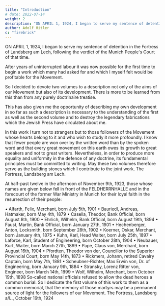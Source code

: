 ```yaml
---
title: "Introduction"
# date: 2022-07-14
weight: 2
description: "ON APRIL 1, 1924, I began to serve my sentence of detention in the Fortress of Landsberg am Lech"
author: Adolf Hitler
c: "firebrick"
---
```


<!-- Mein Kampf

Adolf Hitler -->

<!-- Translated into English by James Murphy  -->


ON APRIL 1, 1924, I began to serve my sentence of detention in the Fortress of Landsberg am Lech, following the verdict of the Munich People's Court of that time. 

After years of uninterrupted labour it was now possible for the first time to begin a work which many had asked for and which I myself felt would be profitable for the Movement. 

So I decided to devote two volumes to a description not only of the aims of our Movement but also of its development. There is more to be learned from this than from any purely doctrinaire treatise.

This has also given me the opportunity of describing my own development in so far as such a description is necessary to the understanding of the first as well as the second volume and to destroy the legendary fabrications which the Jewish Press have circulated about me.

In this work I turn not to strangers but to those followers of the Movement whose
hearts belong to it and who wish to study it more profoundly. I know that fewer people
are won over by the written word than by the spoken word and that every great
movement on this earth owes its growth to great speakers and not to great writers.
Nevertheless, in order to produce more equality and uniformity in the defence of any
doctrine, its fundamental principles must be committed to writing. May these two
volumes therefore serve as the building stones which I contribute to the joint work.
The Fortress, Landsberg am Lech.

At half-past twelve in the afternoon of November 9th, 1923, those whose names are given below fell in front of the FELDHERRNHALLE and in the forecourt of the former War Ministry in Munich for their loyal faith in the resurrection of their people:

• Alfarth, Felix, Merchant, born July 5th, 1901
• Bauriedl, Andreas, Hatmaker, born May 4th, 1879
• Casella, Theodor, Bank Official, born August 8th, 1900
• Ehrlich, Wilhelm, Bank Official, born August 19th, 1894
• Faust, Martin, Bank Official, born January 27th, 1901 
• Hechenberger, Anton, Locksmith, born September 28th, 1902
• Koerner, Oskar, Merchant, born January 4th, 1875
• Kuhn, Karl, Head Waiter, born July 25th, 1897
• Laforce, Karl, Student of Engineering, born October 28th, 1904
• Neubauer, Kurt, Waiter, born March 27th, 1899
• Pape, Claus von, Merchant, born August 16th, 1904
• Pfordten, Theodor von der, Councillor to the Superior Provincial Court, born
May 14th, 1873
• Rickmers, Johann, retired Cavalry Captain, born May 7th, 1881
• Scheubner-Richter, Max Erwin von, Dr. of Engineering, born January 9th, 1884
• Stransky, Lorenz Ritter von, Engineer, born March 14th, 1899
• Wolf, Wilhelm, Merchant, born October 19th, 1898
So-called national officials refused to allow the dead heroes a common burial. So I
dedicate the first volume of this work to them as a common memorial, that the memory
of those martyrs may be a permanent source of light for the followers of our Movement.
The Fortress, Landsberg a/L.,
October 16th, 1924 




<!-- Translator's Introduction


The first volume of MEIN KAMPF was written while the author was imprisoned in a
Bavarian fortress. How did he get there and why? The answer to that question is
important, because the book deals with the events which brought the author into this
plight and because he wrote under the emotional stress caused by the historical
happenings of the time. It was the hour of Germany's deepest humiliation, somewhat
parallel to that of a little over a century before, when Napoleon had dismembered the
old German Empire and French soldiers occupied almost the whole of Germany.
In the beginning of 1923 the French invaded Germany, occupied the Ruhr district and
seized several German towns in the Rhineland. This was a flagrant breach of
international law and was protested against by every section of British political opinion
at that time. The Germans could not effectively defend themselves, as they had been
already disarmed under the provisions of the Versailles Treaty. To make the situation
more fraught with disaster for Germany, and therefore more appalling in its prospect,
the French carried on an intensive propaganda for the separation of the Rhineland from
the German Republic and the establishment of an independent Rhenania. Money was
poured out lavishly to bribe agitators to carry on this work, and some of the most
insidious elements of the German population became active in the pay of the invader.
At the same time a vigorous movement was being carried on in Bavaria for the
secession of that country and the establishment of an independent Catholic monarchy
there, under vassalage to France, as Napoleon had done when he made Maximilian the
first King of Bavaria in 1805.

The separatist movement in the Rhineland went so far that some leading German
politicians came out in favour of it, suggesting that if the Rhineland were thus ceded it
might be possible for the German Republic to strike a bargain with the French in regard
to Reparations. But in Bavaria the movement went even farther. And it was more farreaching in its implications; for, if an independent Catholic monarchy could be set up in
Bavaria, the next move would have been a union with Catholic German-Austria.
possibly under a Habsburg King. Thus a Catholic BLOC would have been created 
which would extend from the Rhineland through Bavaria and Austria into the Danube
Valley and would have been at least under the moral and military, if not the full
political, hegemony of France. The dream seems fantastic now, but it was considered
quite a practical thing in those fantastic times. The effect of putting such a plan into
action would have meant the complete dismemberment of Germany; and that is what
French diplomacy aimed at. Of course such an aim no longer exists. And I should not
recall what must now seem "old, unhappy, far-off things" to the modern generation,
were it not that they were very near and actual at the time MEIN KAMPF was written
and were more unhappy then than we can even imagine now.
By the autumn of 1923 the separatist movement in Bavaria was on the point of
becoming an accomplished fact. General von Lossow, the Bavarian chief of the
REICHSWEHR no longer took orders from Berlin. The flag of the German Republic was
rarely to be seen. Finally, the Bavarian Prime Minister decided to proclaim an
independent Bavaria and its secession from the German Republic. This was to have
taken place on the eve of the Fifth Anniversary of the establishment of the German
Republic (November 9th, 1918.)
Hitler staged a counter-stroke. For several days he had been mobilizing his storm
battalions in the neighbourhood of Munich, intending to make a national demonstration
and hoping that the REICHSWEHR would stand by him to prevent secession.
Ludendorff was with him. And he thought that the prestige of the great German
Commander in the World War would be sufficient to win the allegiance of the
professional army.
A meeting had been announced to take place in the Bürgerbräu Keller on the night of
November 8th. The Bavarian patriotic societies were gathered there, and the Prime
Minister, Dr. von Kahr, started to read his official PRONUNCIAMENTO, which
practically amounted to a proclamation of Bavarian independence and secession from
the Republic. While von Kahr was speaking Hitler entered the hall, followed by
Ludendorff. And the meeting was broken up.
Next day the Nazi battalions took the street for the purpose of making a mass
demonstration in favour of national union. They marched in massed formation, led by
Hitler and Ludendorff. As they reached one of the central squares of the city the army
opened fire on them. Sixteen of the marchers were instantly killed, and two died of their
wounds in the local barracks of the REICHSWEHR. Several others were wounded also.
Hitler fell on the pavement and broke a collar-bone. Ludendorff marched straight up to
the soldiers who were firing from the barricade, but not a man dared draw a trigger on
his old Commander.
Hitler was arrested with several of his comrades and imprisoned in the fortress of
Landsberg on the River Lech. On February 26th, 1924, he was brought to trial before the 
VOLKSGERICHT, or People's Court in Munich. He was sentenced to detention in a
fortress for five years. With several companions, who had been also sentenced to
various periods of imprisonment, he returned to Landsberg am Lech and remained
there until the 20th of the following December, when he was released. In all he spent
about thirteen months in prison. It was during this period that he wrote the first volume
of MEIN KAMPF.
If we bear all this in mind we can account for the emotional stress under which MEIN
KAMPF was written. Hitler was naturally incensed against the Bavarian government
authorities, against the footling patriotic societies who were pawns in the French game,
though often unconsciously so, and of course against the French. That he should write
harshly of the French was only natural in the circumstances. At that time there was no
exaggeration whatsoever in calling France the implacable and mortal enemy of
Germany. Such language was being used by even the pacifists themselves, not only in
Germany but abroad. And even though the second volume of MEIN KAMPF was
written after Hitler's release from prison and was published after the French had left the
Ruhr, the tramp of the invading armies still echoed in German ears, and the terrible
ravages that had been wrought in the industrial and financial life of Germany, as a
consequence of the French invasion, had plunged the country into a state of social and
economic chaos. In France itself the franc fell to fifty per cent of its previous value.
Indeed, the whole of Europe had been brought to the brink of ruin, following the
French invasion of the Ruhr and Rhineland.
But, as those things belong to the limbo of a dead past that nobody wishes to have
remembered now, it is often asked: Why doesn't Hitler revise MEIN KAMPF? The
answer, as I think, which would immediately come into the mind of an impartial critic
is that MEIN KAMPF is an historical document which bears the imprint of its own time.
To revise it would involve taking it out of its historical context. Moreover Hitler has
declared that his acts and public statements constitute a partial revision of his book and
are to be taken as such. This refers especially to the statements in MEIN KAMPF
regarding France and those German kinsfolk that have not yet been incorporated in the
REICH. On behalf of Germany he has definitely acknowledged the German portion of
South Tyrol as permanently belonging to Italy and, in regard to France, he has again
and again declared that no grounds now exist for a conflict of political interests between
Germany and France and that Germany has no territorial claims against France. Finally,
I may note here that Hitler has also declared that, as he was only a political leader and
not yet a statesman in a position of official responsibility, when he wrote this book,
what he stated in MEIN KAMPF does not implicate him as Chancellor of the REICH.
I now come to some references in the text which are frequently recurring and which
may not always be clear to every reader. For instance, Hitler speaks indiscriminately of
the German REICH. Sometimes he means to refer to the first REICH, or Empire, and
sometimes to the German Empire as founded under William I in 1871. Incidentally the 
regime which he inaugurated in 1933 is generally known as the THIRD REICH, though
this expression is not used in MEIN KAMPF. Hitler also speaks of the Austrian REICH
and the East Mark, without always explicitly distinguishing between the Habsburg
Empire and Austria proper. If the reader will bear the following historical outline in
mind, he will understand the references as they occur.
The word REICH, which is a German form of the Latin word REGNUM, does not mean
Kingdom or Empire or Republic. It is a sort of basic word that may apply to any form of
Constitution. Perhaps our word, Realm, would be the best translation, though the word
Empire can be used when the REICH was actually an Empire. The forerunner of the
first German Empire was the Holy Roman Empire which Charlemagne founded in A.D.
800. Charlemagne was King of the Franks, a group of Germanic tribes that subsequently
became Romanized. In the tenth century Charlemagne's Empire passed into German
hands when Otto I (936-973) became Emperor. As the Holy Roman Empire of the
German Nation, its formal appellation, it continued to exist under German Emperors
until Napoleon overran and dismembered Germany during the first decade of the last
century. On August 6th, 1806, the last Emperor, Francis II, formally resigned the
German crown. In the following October Napoleon entered Berlin in triumph, after the
Battle of Jena.
After the fall of Napoleon a movement set in for the reunion of the German states in one
Empire. But the first decisive step towards that end was the foundation of the Second
German Empire in 1871, after the Franco-Prussian War. This Empire, however, did not
include the German lands which remained under the Habsburg Crown. These were
known as German Austria. It was Bismarck's dream to unite German Austria with the
German Empire; but it remained only a dream until Hitler turned it into a reality in
1938'. It is well to bear that point in mind, because this dream of reuniting all the
German states in one REICH has been a dominant feature of German patriotism and
statesmanship for over a century and has been one of Hitler's ideals since his childhood.
In MEIN KAMPF Hitler often speaks of the East Mark. This East Mark--i.e. eastern
frontier land--was founded by Charlemagne as the eastern bulwark of the Empire. It
was inhabited principally by Germano-Celtic tribes called Bajuvari and stood for
centuries as the firm bulwark of Western Christendom against invasion from the East,
especially against the Turks. Geographically it was almost identical with German
Austria.
There are a few points more that I wish to mention in this introductory note. For
instance, I have let the word WELTANSCHAUUNG stand in its original form very
often. We have no one English word to convey the same meaning as the German word,
and it would have burdened the text too much if I were to use a circumlocution each
time the word occurs. WELTANSCHAUUNG literally means "Outlook-on-the World".
But as generally used in German this outlook on the world means a whole system of 
ideas associated together in an organic unity--ideas of human life, human values,
cultural and religious ideas, politics, economics, etc., in fact a totalitarian view of human
existence. Thus Christianity could be called a WELTANSCHAUUNG, and
Mohammedanism could be called a WELTANSCHAUUNG, and Socialism could be
called a WELTANSCHAUUNG, especially as preached in Russia. National Socialism
claims definitely to be a WELTANSCHAUUNG.
Another word I have often left standing in the original is VÖLKISCH. The basic word
here is VOLK, which is sometimes translated as PEOPLE; but the German word, VOLK,
means the whole body of the PEOPLE without any distinction of class or caste. It is a
primary word also that suggests what might be called the basic national stock. Now,
after the defeat in 1918, the downfall of the Monarchy and the destruction of the
aristocracy and the upper classes, the concept of DAS VOLK came into prominence as
the unifying co-efficient which would embrace the whole German people. Hence the
large number of VÖLKISCH societies that arose after the war and hence also the
National Socialist concept of unification which is expressed by the word
VOLKSGEMEINSCHAFT, or folk community. This is used in contradistinction to the
Socialist concept of the nation as being divided into classes. Hitler's ideal is the
VÖLKISCHER STAAT, which I have translated as the People's State.
Finally, I would point out that the term Social Democracy may be misleading in
English, as it has not a democratic connotation in our sense. It was the name given to
the Socialist Party in Germany. And that Party was purely Marxist; but it adopted the
name Social Democrat in order to appeal to the democratic sections of the German
people.
James Murphy
Abbots Langley
February, 1939 

 -->